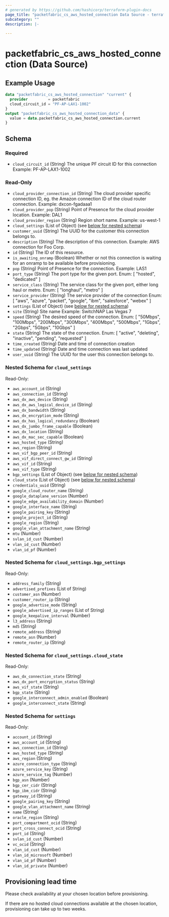 ```yaml
---
# generated by https://github.com/hashicorp/terraform-plugin-docs
page_title: "packetfabric_cs_aws_hosted_connection Data Source - terraform-provider-packetfabric"
subcategory: ""
description: |-
  
---
```


# packetfabric_cs_aws_hosted_connection (Data Source)



## Example Usage

```terraform
data "packetfabric_cs_aws_hosted_connection" "current" {
  provider         = packetfabric
  cloud_circuit_id = "PF-AP-LAX1-1002"
}
output "packetfabric_cs_aws_hosted_connection_data" {
  value = data.packetfabric_cs_aws_hosted_connection.current
}
```


<!-- schema generated by tfplugindocs -->
## Schema

### Required

- `cloud_circuit_id` (String) The unique PF circuit ID for this connection
		Example: PF-AP-LAX1-1002

### Read-Only

- `cloud_provider_connection_id` (String) The cloud provider specific connection ID, eg. the Amazon connection ID of the cloud router connection.
		Example: dxcon-fgadaaa1
- `cloud_provider_pop` (String) Point of Presence for the cloud provider location.
		Example: DAL1
- `cloud_provider_region` (String) Region short name.
		Example: us-west-1
- `cloud_settings` (List of Object) (see [below for nested schema](#nestedatt--cloud_settings))
- `customer_uuid` (String) The UUID for the customer this connection belongs to.
- `description` (String) The description of this connection.
		Example: AWS connection for Foo Corp.
- `id` (String) The ID of this resource.
- `is_awaiting_onramp` (Boolean) Whether or not this connection is waiting for an onramp to be available before provisioning.
- `pop` (String) Point of Presence for the connection.
		Example: LAS1
- `port_type` (String) The port type for the given port.
		Enum: [ "hosted", "dedicated" ]
- `service_class` (String) The service class for the given port, either long haul or metro.
		Enum: [ "longhaul", "metro" ]
- `service_provider` (String) The service provider of the connection
		Enum: [ "aws", "azure", "packet", "google", "ibm", "salesforce", "webex" ]
- `settings` (List of Object) (see [below for nested schema](#nestedatt--settings))
- `site` (String) Site name
		Example: SwitchNAP Las Vegas 7
- `speed` (String) The desired speed of the connection.
		Enum: [ "50Mbps", "100Mbps", "200Mbps", "300Mbps", "400Mbps", "500Mbps", "1Gbps", "2Gbps", "5Gbps", "10Gbps" ]
- `state` (String) The state of the connection.
		Enum: [ "active", "deleting", "inactive", "pending", "requested" ]
- `time_created` (String) Date and time of connection creation
- `time_updated` (String) Date and time connection was last updated
- `user_uuid` (String) The UUID for the user this connection belongs to.

<a id="nestedatt--cloud_settings"></a>
### Nested Schema for `cloud_settings`

Read-Only:

- `aws_account_id` (String)
- `aws_connection_id` (String)
- `aws_dx_aws_device` (String)
- `aws_dx_aws_logical_device_id` (String)
- `aws_dx_bandwidth` (String)
- `aws_dx_encryption_mode` (String)
- `aws_dx_has_logical_redundancy` (Boolean)
- `aws_dx_jumbo_frame_capable` (Boolean)
- `aws_dx_location` (String)
- `aws_dx_mac_sec_capable` (Boolean)
- `aws_hosted_type` (String)
- `aws_region` (String)
- `aws_vif_bgp_peer_id` (String)
- `aws_vif_direct_connect_gw_id` (String)
- `aws_vif_id` (String)
- `aws_vif_type` (String)
- `bgp_settings` (List of Object) (see [below for nested schema](#nestedobjatt--cloud_settings--bgp_settings))
- `cloud_state` (List of Object) (see [below for nested schema](#nestedobjatt--cloud_settings--cloud_state))
- `credentials_uuid` (String)
- `google_cloud_router_name` (String)
- `google_dataplane_version` (Number)
- `google_edge_availability_domain` (Number)
- `google_interface_name` (String)
- `google_pairing_key` (String)
- `google_project_id` (String)
- `google_region` (String)
- `google_vlan_attachment_name` (String)
- `mtu` (Number)
- `svlan_id_cust` (Number)
- `vlan_id_cust` (Number)
- `vlan_id_pf` (Number)

<a id="nestedobjatt--cloud_settings--bgp_settings"></a>
### Nested Schema for `cloud_settings.bgp_settings`

Read-Only:

- `address_family` (String)
- `advertised_prefixes` (List of String)
- `customer_asn` (Number)
- `customer_router_ip` (String)
- `google_advertise_mode` (String)
- `google_advertised_ip_ranges` (List of String)
- `google_keepalive_interval` (Number)
- `l3_address` (String)
- `md5` (String)
- `remote_address` (String)
- `remote_asn` (Number)
- `remote_router_ip` (String)


<a id="nestedobjatt--cloud_settings--cloud_state"></a>
### Nested Schema for `cloud_settings.cloud_state`

Read-Only:

- `aws_dx_connection_state` (String)
- `aws_dx_port_encryption_status` (String)
- `aws_vif_state` (String)
- `bgp_state` (String)
- `google_interconnect_admin_enabled` (Boolean)
- `google_interconnect_state` (String)



<a id="nestedatt--settings"></a>
### Nested Schema for `settings`

Read-Only:

- `account_id` (String)
- `aws_account_id` (String)
- `aws_connection_id` (String)
- `aws_hosted_type` (String)
- `aws_region` (String)
- `azure_connection_type` (String)
- `azure_service_key` (String)
- `azure_service_tag` (Number)
- `bgp_asn` (Number)
- `bgp_cer_cidr` (String)
- `bgp_ibm_cidr` (String)
- `gateway_id` (String)
- `google_pairing_key` (String)
- `google_vlan_attachment_name` (String)
- `name` (String)
- `oracle_region` (String)
- `port_compartment_ocid` (String)
- `port_cross_connect_ocid` (String)
- `port_id` (String)
- `svlan_id_cust` (Number)
- `vc_ocid` (String)
- `vlan_id_cust` (Number)
- `vlan_id_microsoft` (Number)
- `vlan_id_pf` (Number)
- `vlan_id_private` (Number)




## Provisioning lead time

Please check availability at your chosen location before provisioning. 

If there are no hosted cloud connections available at the chosen location, provisioning can take up to two weeks.

